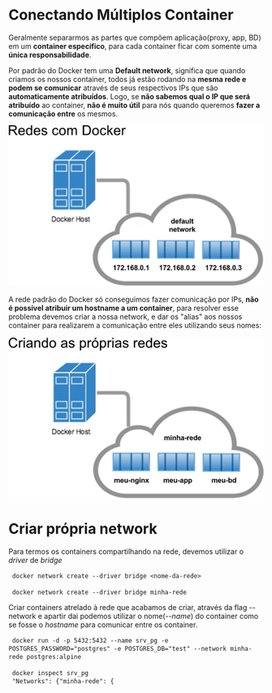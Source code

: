 # Conectando Múltiplos Container

Geralmente separarmos as partes que compõem aplicação(proxy, app, BD) em um **container específico**, para cada container ficar com somente uma **única responsabilidade**.

Por padrão do Docker tem uma **Default network**, significa que quando criamos os nossos container, todos já estão rodando na **mesma rede e podem se comunicar** através de seus respectivos IPs que são **automaticamente atribuídos**. Logo, se **não sabemos qual o IP que será atribuído** ao container, **não é muito útil** para nós quando queremos **fazer a comunicação entre** os mesmos.

![GitHub Logo](img/default_network.png) 

A rede padrão do Docker só conseguimos fazer comunicação por IPs, **não é possivel atribuir um hostname a um container**, para resolver esse problema devemos criar a nossa network, e dar os "alias" aos nossos container para realizarem a comunicação entre eles utilizando seus nomes:

![GitHub Logo](img/minha_network.png) 


# Criar própria network

Para termos os containers compartilhando na rede, devemos utilizar o *driver* de *bridge*

```shell
 docker network create --driver bridge <nome-da-rede>

 docker network create --driver bridge minha-rede
```

Criar containers atrelado à rede que acabamos de criar, através da flag --network e apartir dai podemos utilizar o nome(*--name*) do container como se fosse o *hostname* para comunicar entre os container.

```shell
 docker run -d -p 5432:5432 --name srv_pg -e POSTGRES_PASSWORD="postgres" -e POSTGRES_DB="test" --network minha-rede postgres:alpine
 
 docker inspect srv_pg
 "Networks": {"minha-rede": {
```



